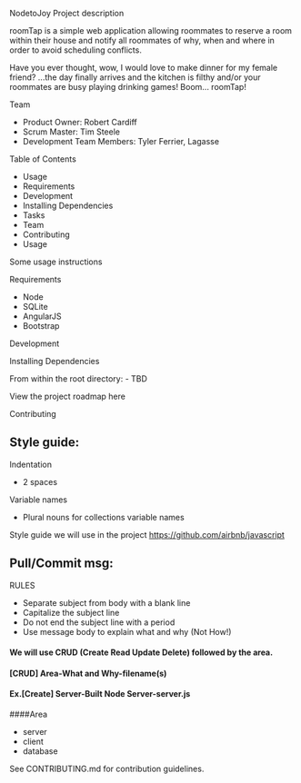 NodetoJoy
Project description

roomTap is a simple web application allowing roommates to reserve a room within their house and notify all roommates of why, when and where in order to avoid scheduling conflicts.

Have you ever thought, wow, I would love to make dinner for my female friend? ...the day finally arrives and the kitchen is filthy and/or your roommates are busy playing drinking games! Boom... roomTap!  

Team

  - Product Owner: Robert Cardiff
  - Scrum Master: Tim Steele
  - Development Team Members: Tyler Ferrier, Lagasse

Table of Contents
  - Usage
  - Requirements
  - Development
  - Installing Dependencies
  - Tasks
  - Team
  - Contributing
  - Usage

Some usage instructions

Requirements

 - Node
 - SQLite
 - AngularJS
 - Bootstrap

Development

Installing Dependencies

  From within the root directory:
    - TBD

View the project roadmap here

Contributing

## Style guide:
  Indentation
  * 2 spaces

  Variable names
  * Plural nouns for collections variable names
  
  Style guide we will use in the project
    https://github.com/airbnb/javascript


## Pull/Commit msg:
RULES
  - Separate subject from body with a blank line
  - Capitalize the subject line
  - Do not end the subject line with a period
  - Use message body to explain what and why (Not How!)


#### We will use CRUD (Create Read Update Delete) followed by the area.
#### [CRUD] Area-What and Why-filename(s)
#### Ex.[Create] Server-Built Node Server-server.js 

####Area
  * server
  * client
  * database

See CONTRIBUTING.md for contribution guidelines.

 		
